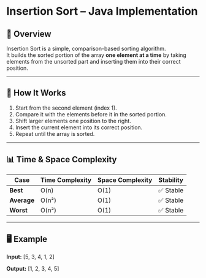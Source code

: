 # Insertion Sort – Java Implementation

## 📌 Overview
Insertion Sort is a simple, comparison-based sorting algorithm.  
It builds the sorted portion of the array **one element at a time** by taking elements from the unsorted part and inserting them into their correct position.

---

## 🧠 How It Works
1. Start from the second element (index 1).
2. Compare it with the elements before it in the sorted portion.
3. Shift larger elements one position to the right.
4. Insert the current element into its correct position.
5. Repeat until the array is sorted.

---

## 📊 Time & Space Complexity

| Case       | Time Complexity | Space Complexity | Stability |
|------------|----------------|------------------|-----------|
| **Best**   | O(n)           | O(1)             | ✅ Stable |
| **Average**| O(n²)          | O(1)             | ✅ Stable |
| **Worst**  | O(n²)          | O(1)             | ✅ Stable |

---

## 🖥 Example
**Input:**
[5, 3, 4, 1, 2]

**Output:**
[1, 2, 3, 4, 5]
